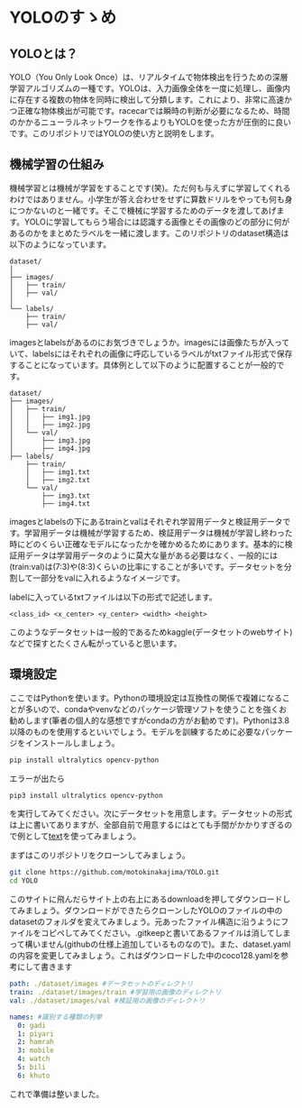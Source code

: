 # YOLOのすゝめ

## YOLOとは？
YOLO（You Only Look Once）は、リアルタイムで物体検出を行うための深層学習アルゴリズムの一種です。YOLOは、入力画像全体を一度に処理し、画像内に存在する複数の物体を同時に検出して分類します。これにより、非常に高速かつ正確な物体検出が可能です。racecarでは瞬時の判断が必要になるため、時間のかかるニューラルネットワークを作るよりもYOLOを使った方が圧倒的に良いです。このリポジトリではYOLOの使い方と説明をします。

## 機械学習の仕組み
機械学習とは機械が学習をすることです(笑)。ただ何も与えずに学習してくれるわけではありません。小学生が答え合わせをせずに算数ドリルをやっても何も身につかないのと一緒です。そこで機械に学習するためのデータを渡してあげます。YOLOに学習してもらう場合には認識する画像とその画像のどの部分に何があるのかをまとめたラベルを一緒に渡します。このリポジトリのdataset構造は以下のようになっています。

```
dataset/
│
├── images/
│   ├── train/
│   ├── val/
│
└── labels/
    ├── train/
    ├── val/
```

imagesとlabelsがあるのにお気づきでしょうか。imagesには画像たちが入っていて、labelsにはそれぞれの画像に呼応しているラベルがtxtファイル形式で保存することになっています。具体例として以下のように配置することが一般的です。

```
dataset/
├── images/
│   ├── train/
│   │   ├── img1.jpg
│   │   ├── img2.jpg
│   └── val/
│       ├── img3.jpg
│       ├── img4.jpg
├── labels/
    ├── train/
    │   ├── img1.txt
    │   ├── img2.txt
    └── val/
        ├── img3.txt
        ├── img4.txt
```
imagesとlabelsの下にあるtrainとvalはそれぞれ学習用データと検証用データです。学習用データは機械が学習するため、検証用データは機械が学習し終わった時にどのくらい正確なモデルになったかを確かめるためにあります。基本的に検証用データは学習用データのように莫大な量がある必要はなく、一般的には(train:val)は(7:3)や(8:3)くらいの比率にすることが多いです。データセットを分割して一部分をvalに入れるようなイメージです。

labelに入っているtxtファイルは以下の形式で記述します。

```
<class_id> <x_center> <y_center> <width> <height>
```

このようなデータセットは一般的であるためkaggle(データセットのwebサイト)などで探すとたくさん転がっていると思います。

## 環境設定
ここではPythonを使います。Pythonの環境設定は互換性の関係で複雑になることが多いので、condaやvenvなどのパッケージ管理ソフトを使うことを強くお勧めします(筆者の個人的な感想ですがcondaの方がお勧めです)。Pythonは3.8以降のものを使用するといいでしょう。モデルを訓練するために必要なパッケージをインストールしましょう。

```sh
pip install ultralytics opencv-python
```

エラーが出たら

```sh
pip3 install ultralytics opencv-python
```

を実行してみてください。次にデータセットを用意します。データセットの形式は上に書いてありますが、全部自前で用意するにはとても手間がかかりすぎるので例として[text](https://www.kaggle.com/datasets/meeratif/yolo-format-data)を使ってみましょう。

まずはこのリポジトリをクローンしてみましょう。

```sh
git clone https://github.com/motokinakajima/YOLO.git
cd YOLO
```
このサイトに飛んだらサイト上の右上にあるdownloadを押してダウンロードしてみましょう。ダウンロードができたらクローンしたYOLOのファイルの中のdatasetのフォルダを変えてみましょう。元あったファイル構造に沿うようにファイルをコピペしてみてください。.gitkeepと書いてあるファイルは消してしまって構いません(githubの仕様上追加しているものなので)。また、dataset.yamlの内容を変更してみましょう。これはダウンロードした中のcoco128.yamlを参考にして書きます

```yaml
path: ./dataset/images #データセットのディレクトリ
train: ./dataset/images/train #学習用の画像のディレクトリ
val: ./dataset/images/val #検証用の画像のディレクトリ

names: #識別する種類の列挙
  0: gadi
  1: piyari
  2: hamrah
  3: mobile
  4: watch
  5: bili
  6: khuto
```

これで準備は整いました。